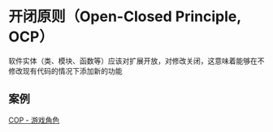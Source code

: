 # 开闭原则（Open-Closed Principle, OCP）
软件实体（类、模块、函数等）应该对扩展开放，对修改关闭，这意味着能够在不修改现有代码的情况下添加新的功能

## 案例
[COP - 游戏角色](src/main/java/OpenClosedPrinciple/GameSkins)